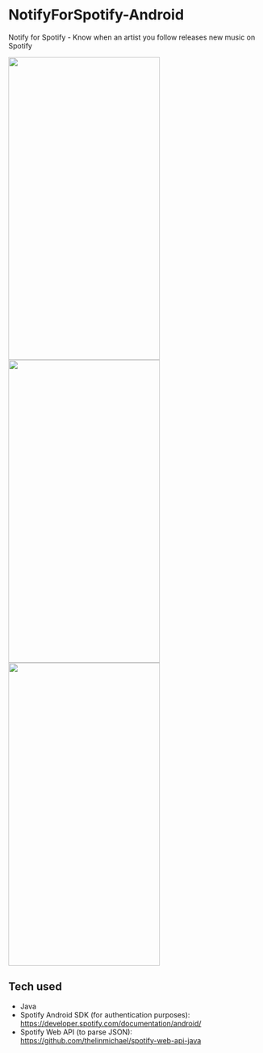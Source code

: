 # NotifyForSpotify-Android
Notify for Spotify - Know when an artist you follow releases new music on Spotify

<p float="left">
  <img src="https://live.staticflickr.com/65535/50595649377_a81e545d4d_k.jpg" width="300" height="600">
  <img src="https://live.staticflickr.com/65535/50595649367_41583a76c0_k.jpg" width="300" height="600">
  <img src="https://live.staticflickr.com/65535/50595525996_f74c02fbe0_k.jpg" width="300" height="600">
</p>

## Tech used
* Java
* Spotify Android SDK (for authentication purposes): https://developer.spotify.com/documentation/android/
* Spotify Web API (to parse JSON): https://github.com/thelinmichael/spotify-web-api-java
